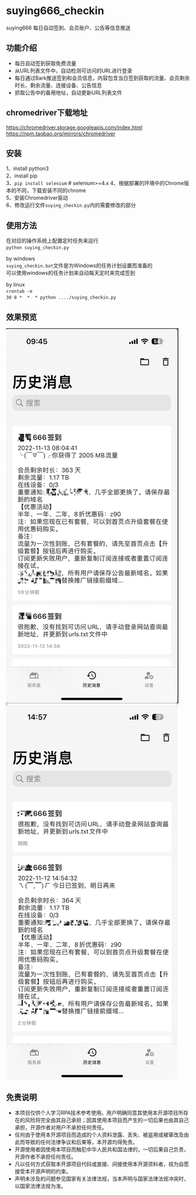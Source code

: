 # suying666_checkin
suying666 每日自动签到、会员账户、公告等信息推送

## 功能介绍
- 每日自动签到获取免费流量  
- 从URL列表文件中，自动检测可访问的URL进行登录
- 每日通过Bark推送签到和会员信息，内容包含当日签到获取的流量、会员剩余时长、剩余流量、连接设备、公告信息  
- 抓取公告中的备用地址，自动更新URL列表文件  

## chromedriver下载地址
https://chromedriver.storage.googleapis.com/index.html  
https://npm.taobao.org/mirrors/chromedriver

## 安装
1、install python3  
2、install pip  
3、`pip install selenium`  # selenium>=4.x
4、根据部署的环境中的Chrome版本的不同，下载安装不同的chrome  
5、安装Chromedriver驱动  
6、修改运行文件`suying_checkin.py`内的需要修改的部分  

## 使用方法  
在对应的操作系统上配置定时任务来运行  
`python suying_checkin.py`  

by windows  
`suying_checkin.bat`文件是为Windows的任务计划设置而准备的  
可以使用windows的任务计划来自动每天定时来完成签到

by linux  
`crontab -e`  
`30 0 *  *  * python ..../suying_checkin.py`

## 效果预览
![](https://github.com/tuchief/suying666_checkin/blob/main/image2.png)
![](https://github.com/tuchief/suying666_checkin/blob/main/image1.png)

## 免责说明
- 本项目仅供个人学习RPA技术参考使用。用户明确同意其使用本开源项目所存在的风险将完全由其自己承担；因其使用本项目而产生的一切后果也由其自己承担，开源作者对用户不承担任何责任。  
- 任何由于使用本开源项目而造成的个人资料泄露、丢失、被盗用或被窜改及由此而导致的任何法律争议和后果等，本开源均得免责。  
- 开源使用者因使用本项目而触犯中华人民共和国法律的，一切后果自己负责，开源作者不承担任何责任。
- 凡以任何方式获取本开源项目代码或直接、间接使用本开源资料者，视为自愿接受本开源声明的约束。
- 声明未涉及的问题参见国家有关法律法规，当本声明与国家法律法规冲突时，以国家法律法规为准。  

